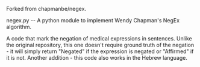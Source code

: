 Forked from chapmanbe/negex.

negex.py -- A python module to implement Wendy Chapman's NegEx algorithm.

A code that mark the negation of medical expressions in sentences.
Unlike the original repository, this one doesn't require ground truth of the negation - it will simply return "Negated" if the expression is negated or "Affirmed" if it is not.
Another addition - this code also works in the Hebrew language.
